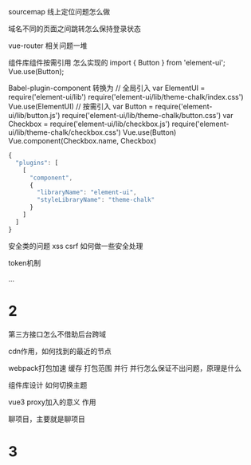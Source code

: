 sourcemap 线上定位问题怎么做

域名不同的页面之间跳转怎么保持登录状态

vue-router 相关问题一堆

组件库组件按需引用 怎么实现的
import { Button } from 'element-ui';
Vue.use(Button);

Babel-plugin-component 转换为
// 全局引入
var ElementUI = require('element-ui/lib')
require('element-ui/lib/theme-chalk/index.css')
Vue.use(ElementUI)
// 按需引入
var Button = require('element-ui/lib/button.js')
require('element-ui/lib/theme-chalk/button.css')
var Checkbox = require('element-ui/lib/checkbox.js')
require('element-ui/lib/theme-chalk/checkbox.css')
Vue.use(Button)
Vue.component(Checkbox.name, Checkbox)
```js .babelrc配置
{
  "plugins": [
    [
      "component",
      {
        "libraryName": "element-ui",
        "styleLibraryName": "theme-chalk"
      }
    ]
  ]
}
```

安全类的问题
xss csrf
如何做一些安全处理

token机制


...

# 2
第三方接口怎么不借助后台跨域

cdn作用，如何找到的最近的节点

webpack打包加速 缓存 打包范围 并行 并行怎么保证不出问题，原理是什么

组件库设计  如何切换主题

vue3 proxy加入的意义 作用

聊项目，主要就是聊项目

# 3 